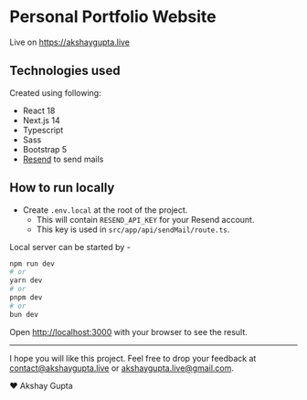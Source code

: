 # Personal Portfolio Website

Live on https://akshaygupta.live

## Technologies used
Created using following:

* React 18
* Next.js 14
* Typescript
* Sass
* Bootstrap 5
* [Resend](https://resend.com) to send mails

## How to run locally

 * Create `.env.local` at the root of the project.
    * This will contain `RESEND_API_KEY` for your Resend account.
    * This key is used in `src/app/api/sendMail/route.ts`.

Local server can be started by -
```bash
npm run dev
# or
yarn dev
# or
pnpm dev
# or
bun dev
```

Open [http://localhost:3000](http://localhost:3000) with your browser to see the result.

---

I hope you will like this project. Feel free to drop your feedback at [contact@akshaygupta.live](contact@akshaygupta.live) or [akshaygupta.live@gmail.com](akshaygupta.live@gmail.com).

❤️ Akshay Gupta
